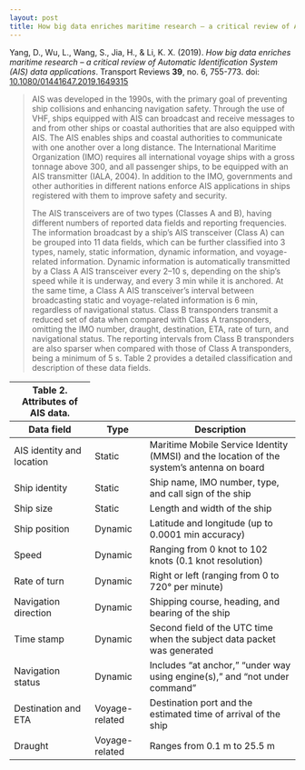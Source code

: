 ```yaml
---
layout: post
title: How big data enriches maritime research – a critical review of Automatic Identification System (AIS) data applications
---
```


Yang, D., Wu, L., Wang, S., Jia, H., & Li, K. X. (2019). *How big data enriches maritime research – a critical review of Automatic Identification System (AIS) data applications*. Transport Reviews **39**, no. 6, 755-773. doi: [10.1080/01441647.2019.1649315](https://doi.org/10.1080/01441647.2019.1649315)

> AIS was developed in the 1990s, with the primary goal of preventing ship collisions and
> enhancing navigation safety. Through the use of VHF, ships equipped with AIS can broadcast
> and receive messages to and from other ships or coastal authorities that are also
> equipped with AIS. The AIS enables ships and coastal authorities to communicate with
> one another over a long distance. The International Maritime Organization (IMO) requires
> all international voyage ships with a gross tonnage above 300, and all passenger ships, to
> be equipped with an AIS transmitter (IALA, 2004). In addition to the IMO, governments and
> other authorities in different nations enforce AIS applications in ships registered with them
> to improve safety and security.
>
> The AIS transceivers are of two types (Classes A and B), having different numbers of
> reported data fields and reporting frequencies. The information broadcast by a ship’s
> AIS transceiver (Class A) can be grouped into 11 data fields, which can be further classified
> into 3 types, namely, static information, dynamic information, and voyage-related information.
> Dynamic information is automatically transmitted by a Class A AIS transceiver
> every 2–10 s, depending on the ship’s speed while it is underway, and every 3 min
> while it is anchored. At the same time, a Class A AIS transceiver’s interval between
> broadcasting static and voyage-related information is 6 min, regardless of navigational status.
> Class B transponders transmit a reduced set of data when compared with Class A transponders,
> omitting the IMO number, draught, destination, ETA, rate of turn, and navigational status.
> The reporting intervals from Class B transponders are also sparser when
> compared with those of Class A transponders, being a minimum of 5 s. Table 2 provides
> a detailed classification and description of these data fields.

<table>
  <thead>
    <tr>
      <th>Table 2. Attributes of AIS data.</th>
    </tr>
    <tr>
      <th>Data field</th>
      <th>Type</th>
      <th>Description</th>
    </tr>
  </thead>
  <tbody>
    <tr>
      <td>AIS identity and location</td>
      <td>Static</td>
      <td>Maritime Mobile Service Identity (MMSI) and the location of the system’s antenna on board</td>
    </tr>
    <tr>
      <td>Ship identity</td>
      <td>Static</td>
      <td>Ship name, IMO number, type, and call sign of the ship</td>
    </tr>
    <tr>
      <td>Ship size</td>
      <td>Static</td>
      <td>Length and width of the ship</td>
    </tr>
    <tr>
      <td>Ship position</td>
      <td>Dynamic</td>
      <td>Latitude and longitude (up to 0.0001 min accuracy)</td>
    </tr>
    <tr>
      <td>Speed</td>
      <td>Dynamic</td>
      <td>Ranging from 0 knot to 102 knots (0.1 knot resolution)</td>
    </tr>
    <tr>
      <td>Rate of turn</td>
      <td>Dynamic</td>
      <td>Right or left (ranging from 0 to 720° per minute)</td>
    </tr>
    <tr>
      <td>Navigation direction</td>
      <td>Dynamic</td>
      <td>Shipping course, heading, and bearing of the ship</td>
    </tr>
    <tr>
      <td>Time stamp</td>
      <td>Dynamic</td>
      <td>Second field of the UTC time when the subject data packet was generated</td>
    </tr>
    <tr>
      <td>Navigation status</td>
      <td>Dynamic</td>
      <td>Includes “at anchor,” “under way using engine(s),” and “not under command”</td>
    </tr>
    <tr>
      <td>Destination and ETA</td>
      <td>Voyage-related</td>
      <td>Destination port and the estimated time of arrival of the ship</td>
    </tr>
    <tr>
      <td>Draught</td>
      <td>Voyage-related</td>
      <td>Ranges from 0.1 m to 25.5 m</td>
    </tr>
  </tbody>
</table>